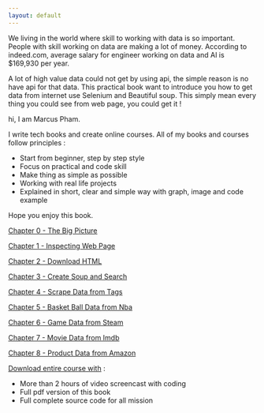 ```yaml
---
layout: default
---
```


We living in the world where skill to working with data is so important. People with skill working on data are making a lot of money. According to indeed.com, average salary for engineer working on data and AI is $169,930 per year. 
<!-- But if you good enough to go to the top, big company will pay you $1,000,000 per year. -->

A lot of high value data could not get by using api, the simple reason is no have api for that data.
This practical book want to introduce you how to get data from internet use Selenium and Beautiful soup.
This simply mean every thing you could see from web page, you could get it !

hi, I am Marcus Pham.

I write tech books and create online courses. All of my books and courses follow principles :  

* Start from beginner, step by step style
* Focus on practical and code skill
* Make thing as simple as possible
* Working with real life projects
* Explained in short, clear and simple way with graph, image and code example

Hope you enjoy this book.

[Chapter 0 - The Big Picture](book/the-big-picture.html)  

[Chapter 1 - Inspecting Web Page](book/inspecting.html)  

[Chapter 2 - Download HTML](book/download-html.html)  

[Chapter 3 - Create Soup and Search](book/create-soup-and-search.html)  

[Chapter 4 - Scrape Data from Tags](book/scrape-data-from-tag.html)  

<!-- [Chapter 5 - Basket Ball Data from Nba](book/project1-basketball-data-from-nba.html)   -->
[Chapter 5 - Basket Ball Data from Nba](book/project1-basketball-data-from-nba.html)  

<!-- [Chapter 6 - Game Data from Steam](book/project2-game-data-from-steam.html)   -->
[Chapter 6 - Game Data from Steam](book/project2-game-data-from-steam.html)  

<!-- [Chapter 7 - Movie Data from Imdb](book/project3-movie-data-from-imdb.html)   -->
[Chapter 7 - Movie Data from Imdb](book/project3-movie-data-from-imdb.html)  

<!-- [Chapter 8 - Product Data from Amazon](book/project4-product-data-from-amazon.html) -->
[Chapter 8 - Product Data from Amazon](book/project4-product-data-from-amazon.html)


[Download entire course with](https://www.udemy.com/course/python-master-web-scraping-course-doing-20-real-projects/?couponCode=MASTERWEBSCRAPING) :  
* More than 2 hours of video screencast with coding
* Full pdf version of this book  
* Full complete source code for all mission  